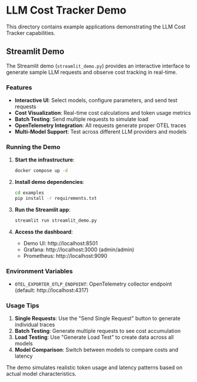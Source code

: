 # LLM Cost Tracker Demo

This directory contains example applications demonstrating the LLM Cost Tracker capabilities.

## Streamlit Demo

The Streamlit demo (`streamlit_demo.py`) provides an interactive interface to generate sample LLM requests and observe cost tracking in real-time.

### Features

- **Interactive UI**: Select models, configure parameters, and send test requests
- **Cost Visualization**: Real-time cost calculations and token usage metrics  
- **Batch Testing**: Send multiple requests to simulate load
- **OpenTelemetry Integration**: All requests generate proper OTEL traces
- **Multi-Model Support**: Test across different LLM providers and models

### Running the Demo

1. **Start the infrastructure**:
   ```bash
   docker compose up -d
   ```

2. **Install demo dependencies**:
   ```bash
   cd examples
   pip install -r requirements.txt
   ```

3. **Run the Streamlit app**:
   ```bash
   streamlit run streamlit_demo.py
   ```

4. **Access the dashboard**:
   - Demo UI: http://localhost:8501
   - Grafana: http://localhost:3000 (admin/admin)
   - Prometheus: http://localhost:9090

### Environment Variables

- `OTEL_EXPORTER_OTLP_ENDPOINT`: OpenTelemetry collector endpoint (default: http://localhost:4317)

### Usage Tips

1. **Single Requests**: Use the "Send Single Request" button to generate individual traces
2. **Batch Testing**: Generate multiple requests to see cost accumulation
3. **Load Testing**: Use "Generate Load Test" to create data across all models
4. **Model Comparison**: Switch between models to compare costs and latency

The demo simulates realistic token usage and latency patterns based on actual model characteristics.